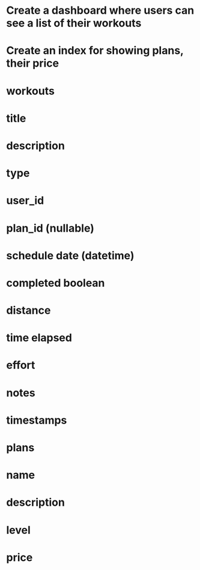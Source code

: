 # Create a dashboard where users can see a list of their workouts 
# Create an index for showing plans, their price 



# workouts
#
#
# title
# description
# type
# user_id
# plan_id (nullable)
# schedule date (datetime)
# completed boolean
# distance
# time elapsed
# effort
# notes
# timestamps



# plans
# 
#
# name
# description
# level
# price
